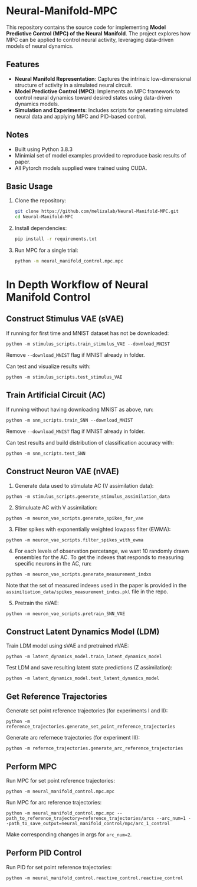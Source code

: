 # Neural-Manifold-MPC  

This repository contains the source code for implementing **Model Predictive Control (MPC) of the Neural Manifold**. The project explores how MPC can be applied to control neural activity, leveraging data-driven models of neural dynamics.  

## Features  
- **Neural Manifold Representation**: Captures the intrinsic low-dimensional structure of activity in a simulated neural circuit.  
- **Model Predictive Control (MPC)**: Implements an MPC framework to control neural dynamics toward desired states using data-driven dynamics models. 
- **Simulation and Experiments**: Includes scripts for generating simulated neural data and applying MPC and PID-based control.  

## Notes  
- Built using Python 3.8.3
- Minimial set of model examples provided to reproduce basic results of paper.
- All Pytorch models supplied were trained using CUDA.

## Basic Usage  
1. Clone the repository:  
   ```bash
   git clone https://github.com/melizalab/Neural-Manifold-MPC.git
   cd Neural-Manifold-MPC
   ```  
2. Install dependencies:  
   ```bash
   pip install -r requirements.txt
   ```  
3. Run MPC for a single trial:  
   ```bash
   python -m neural_manifold_control.mpc.mpc
   ```  
# In Depth Workflow of Neural Manifold Control

## Construct Stimulus VAE (sVAE)
If running for first time and MNIST dataset has not be downloaded:
```
python -m stimulus_scripts.train_stimulus_VAE --download_MNIST
```
Remove ```--download_MNIST``` flag if MNIST already in folder.

Can test and visualize results with:
```
python -m stimulus_scripts.test_stimulus_VAE
```

## Train Artificial Circuit (AC)
If running without having downloading MNIST as above, run:
```
python -m snn_scripts.train_SNN --download_MNIST
```
Remove ```--download_MNIST``` flag if MNIST already in folder.

Can test results and build distribution of classification accuracy with:
```
python -m snn_scripts.test_SNN
```

## Construct Neuron VAE (nVAE)
1. Generate data used to stimulate AC (V assimilation data):
```
python -m stimulus_scripts.generate_stimulus_assimilation_data
```
2. Stimuluate AC with V assimilation:
```
python -m neuron_vae_scripts.generate_spikes_for_vae
```
3. Filter spikes with exponentially weighted lowpass filter (EWMA):
```
python -m neuron_vae_scripts.filter_spikes_with_ewma
```
4. For each levels of observation percetange, we want 10 randomly drawn ensembles for the AC. To get the indexes that responds to measuring specific neurons in the AC, run:
```
python -m neuron_vae_scripts.generate_measurement_indxs
```
Note that the set of measured indexes used in the paper is provided in the ```assimiliation_data/spikes_measurement_indxs.pkl``` file in the repo.

5. Pretrain the nVAE:
```
python -m neuron_vae_scripts.pretrain_SNN_VAE
```

## Construct Latent Dynamics Model (LDM)
Train LDM model using sVAE and pretrained nVAE:
```
python -m latent_dynamics_model.train_latent_dynamics_model
```

Test LDM and save resulting latent state predictions (Z assimilation):
```
python -m latent_dynamics_model.test_latent_dynamics_model
```

## Get Reference Trajectories
Generate set point reference trajectories (for experiments I and II):
```
python -m reference_trajectories.generate_set_point_reference_trajectories
```
Generate arc refernece trajectories (for experiment III):
```
python -m refernce_trajectories.generate_arc_reference_trajectories
```

## Perform MPC
Run MPC for set point reference trajectories:
```
python -m neural_manifold_control.mpc.mpc
```
Run MPC for arc reference trajectories:
```
python -m neural_manifold_control.mpc.mpc --path_to_reference_trajectory=reference_trajectories/arcs --arc_num=1 --path_to_save_output=neural_manifold_control/mpc/arc_1_control
```
Make corresponding changes in args for ```arc_num=2```.

## Perform PID Control
Run PID for set point reference trajectories:
```
python -m neural_manifold_control.reactive_control.reactive_control
```